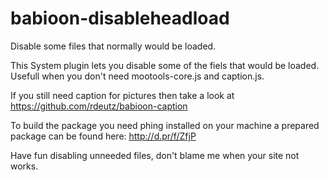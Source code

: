 babioon-disableheadload
=======================

Disable some files that normally would be loaded.

This System plugin lets you disable some of the fiels that would be loaded. 
Usefull when you don't need mootools-core.js and caption.js.

If you still need caption for pictures then take a look at https://github.com/rdeutz/babioon-caption

To build the package you need phing installed on your machine a prepared package can be found here: http://d.pr/f/ZfjP

Have fun disabling unneeded files, don't blame me when your site not works. 
